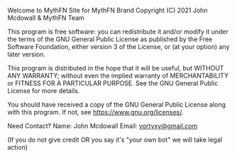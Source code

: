 Welcome to MythFN Site for MythFN Brand
Copyright (C) 2021 John Mcdowall & MythFN Team

This program is free software: you can redistribute it and/or modify
it under the terms of the GNU General Public License as published by
the Free Software Foundation, either version 3 of the License, or
(at your option) any later version.

This program is distributed in the hope that it will be useful,
but WITHOUT ANY WARRANTY; without even the implied warranty of
MERCHANTABILITY or FITNESS FOR A PARTICULAR PURPOSE.  See the
GNU General Public License for more details.

You should have received a copy of the GNU General Public License
along with this program.  If not, see <https://www.gnu.org/licenses/>.

Need Contact? 
Name: John Mcdowall
Email: vortyxy@gmail.com

(If you do not give credit OR you say it's "your own bot" we will take legal action)
